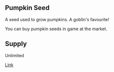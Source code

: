 ## Pumpkin Seed

A seed used to grow pumpkins. A goblin's favourite!

You can buy pumpkin seeds in game at the market.

## Supply

Unlimited

[Link](https://docs.sunflower-land.com/player-guides/crop-farming)
